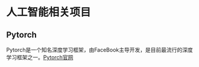 # 人工智能相关项目
## Pytorch
Pytorch是一个知名深度学习框架，由FaceBook主导开发，是目前最流行的深度学习框架之一。[Pytorch官网](https://github.com/pytorch/pytorch)
